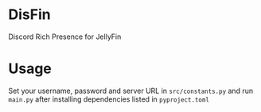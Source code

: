 # DisFin
Discord Rich Presence for JellyFin

# Usage
Set your username, password and server URL in `src/constants.py` and run `main.py` after installing dependencies listed in `pyproject.toml`
